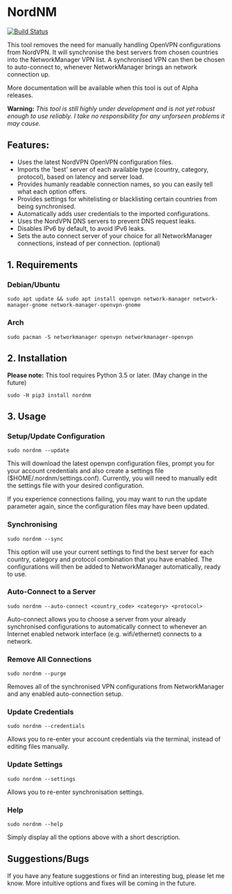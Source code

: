 # NordNM

[![Build Status](https://travis-ci.org/Chadsr/NordVPN-NetworkManager.svg?branch=master)](https://travis-ci.org/Chadsr/NordVPN-NetworkManager)

This tool removes the need for manually handling OpenVPN configurations from NordVPN. It will synchronise the best servers from chosen countries into the NetworkManager VPN list. A synchronised VPN can then be chosen to auto-connect to, whenever NetworkManager brings an network connection up.

More documentation will be available when this tool is out of Alpha releases.

**Warning:**
*This tool is still highly under development and is not yet robust enough to use reliably. I take no responsibility for any unforseen problems it may cause.*

## Features:
- Uses the latest NordVPN OpenVPN configuration files.
- Imports the 'best' server of each available type (country, category, protocol), based on latency and server load.
- Provides humanly readable connection names, so you can easily tell what each option offers.
- Provides settings for whitelisting or blacklisting certain countries from being synchronised.
- Automatically adds user credentials to the imported configurations.
- Uses the NordVPN DNS servers to prevent DNS request leaks.
- Disables IPv6 by default, to avoid IPv6 leaks.
- Sets the auto connect server of your choice for all NetworkManager connections, instead of per connection. (optional)

## 1. Requirements

### Debian/Ubuntu

```
sudo apt update && sudo apt install openvpn network-manager network-manager-gnome network-manager-openvpn-gnome
```

### Arch

```
sudo pacman -S networkmanager openvpn networkmanager-openvpn
```

## 2. Installation
**Please note:** This tool requires Python 3.5 or later. (May change in the future)

```
sudo -H pip3 install nordnm
```

## 3. Usage

### Setup/Update Configuration

```
sudo nordnm --update
```

This will download the latest openvpn configuration files, prompt you for your account credentials and also create a settings file ($HOME/.nordnm/settings.conf). Currently, you will need to manually edit the settings file with your desired configuration.

If you experience connections failing, you may want to run the update parameter again, since the configuration files may have been updated.


### Synchronising

```
sudo nordnm --sync
```

This option will use your current settings to find the best server for each country, category and protocol combination that you have enabled. The configurations will then be added to NetworkManager automatically, ready to use.


### Auto-Connect to a Server

```
sudo nordnm --auto-connect <country_code> <category> <protocol>
```

Auto-connect allows you to choose a server from your already synchronised configurations to automatically connect to whenever an Internet enabled network interface (e.g. wifi/ethernet) connects to a network.


### Remove All Connections

```
sudo nordnm --purge
```

Removes all of the synchronised VPN configurations from NetworkManager and any enabled auto-connection setup.


### Update Credentials

```
sudo nordnm --credentials
```

Allows you to re-enter your account credentials via the terminal, instead of editing files manually.

### Update Settings

```
sudo nordnm --settings
```

Allows you to re-enter synchronisation settings.

### Help

```
sudo nordnm --help
```

Simply display all the options above with a short description.


## Suggestions/Bugs
If you have any feature suggestions or find an interesting bug, please let me know. More intuitive options and fixes will be coming in the future.
